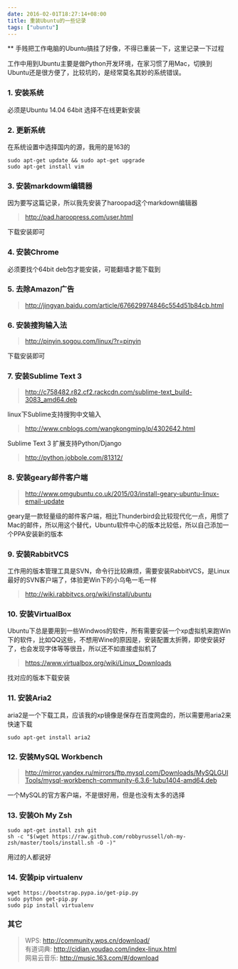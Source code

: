```yaml
---
date: 2016-02-01T18:27:14+08:00
title: 重装Ubuntu的一些记录
tags: ["ubuntu"]
---
```


** 手贱把工作电脑的Ubuntu搞挂了好像，不得已重装一下，这里记录一下过程

工作中用到Ubuntu主要是做Python开发环境，在家习惯了用Mac，切换到Ubuntu还是很方便了，比较坑的，是经常莫名其妙的系统错误。

### 1. 安装系统

必须是Ubuntu 14.04 64bit 选择不在线更新安装

### 2. 更新系统

在系统设置中选择国内的源，我用的是163的
<!--more-->

```shell
sudo apt-get update && sudo apt-get upgrade
sudo apt-get install vim
```

### 3. 安装markdowm编辑器

因为要写这篇记录，所以我先安装了haroopad这个markdown编辑器

> http://pad.haroopress.com/user.html

下载安装即可

### 4. 安装Chrome

必须要找个64bit deb包才能安装，可能翻墙才能下载到

### 5. 去除Amazon广告

> http://jingyan.baidu.com/article/676629974846c554d51b84cb.html

### 6. 安装搜狗输入法

> http://pinyin.sogou.com/linux/?r=pinyin

下载安装即可

### 7. 安装Sublime Text 3

> http://c758482.r82.cf2.rackcdn.com/sublime-text_build-3083_amd64.deb

linux下Sublime支持搜狗中文输入

> http://www.cnblogs.com/wangkongming/p/4302642.html

Sublime Text 3 扩展支持Python/Django

> http://python.jobbole.com/81312/

### 8. 安装geary邮件客户端

> http://www.omgubuntu.co.uk/2015/03/install-geary-ubuntu-linux-email-update

geary是一款轻量级的邮件客户端，相比Thunderbird会比较现代化一点，用惯了Mac的邮件，所以用这个替代，Ubuntu软件中心的版本比较低，所以自己添加一个PPA安装新的版本

### 9. 安装RabbitVCS

工作用的版本管理工具是SVN，命令行比较麻烦，需要安装RabbitVCS，是Linux最好的SVN客户端了，体验更Win下的小乌龟一毛一样

> http://wiki.rabbitvcs.org/wiki/install/ubuntu

### 10. 安装VirtualBox

Ubuntu下总是要用到一些Windwos的软件，所有需要安装一个xp虚拟机来跑Win下的软件，比如QQ这些，不想用Wine的原因是，安装配置太折腾，即使安装好了，也会发现字体等等很丑，所以还不如直接虚拟机了

> https://www.virtualbox.org/wiki/Linux_Downloads

找对应的版本下载安装

### 11. 安装Aria2

aria2是一个下载工具，应该我的xp镜像是保存在百度网盘的，所以需要用aria2来快速下载

```shell
sudo apt-get install aria2
```

### 12. 安装MySQL Workbench

> http://mirror.yandex.ru/mirrors/ftp.mysql.com/Downloads/MySQLGUITools/mysql-workbench-community-6.3.6-1ubu1404-amd64.deb

一个MySQL的官方客户端，不是很好用，但是也没有太多的选择

### 13. 安装Oh My Zsh

```shell
sudo apt-get install zsh git
sh -c "$(wget https://raw.github.com/robbyrussell/oh-my-zsh/master/tools/install.sh -O -)"
```

用过的人都说好

### 14. 安装pip virtualenv

```shell
wget https://bootstrap.pypa.io/get-pip.py
sudo python get-pip.py
sudo pip install virtualenv
```

### 其它

> WPS: <http://community.wps.cn/download/>  
> 有道词典: <http://cidian.youdao.com/index-linux.html>  
> 网易云音乐: <http://music.163.com/#/download>
